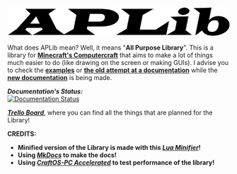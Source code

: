 ![](./logo.png)

What does APLib mean? Well, it means "**All Purpose Library**". This is a library for [**Minecraft's Computercraft**](https://computercraft.cc) that aims to make a lot of things much easier to do (like drawing on the screen or making GUIs).
I advise you to check the [**examples**](./examples) or [**the old attempt at a documentation**](./docs) while the [**new documentation**](https://aplib.readthedocs.io/en/latest/) is being made.

***Documentation's Status:***<br>
[![Documentation Status](https://readthedocs.org/projects/aplib/badge/?version=latest)](https://aplib.readthedocs.io/en/latest/?badge=latest)

[***Trello Board***](https://trello.com/b/1YvB0l0U), where you can find all the things that are planned for the Library!

**CREDITS:**
* **Minified version of the Library is made with this **[***Lua Minifier***](https://github.com/mathiasbynens/mothereff.in/tree/master/lua-minifier)**!**
* **Using **[***MkDocs***](https://www.mkdocs.org/)** to make the docs!**
* **Using **[***CraftOS-PC Accelerated***](https://github.com/MCJack123/craftos2/tree/luajit)** to test performance of the library!**
